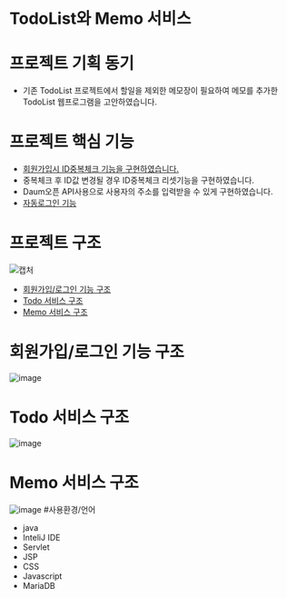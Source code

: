 # TodoList와 Memo 서비스
# 프로젝트 기획 동기
- 기존 TodoList 프로젝트에서 할일을 제외한 메모장이 필요하여 메모를 추가한 TodoList 웹프로그램을 고안하였습니다.
# 프로젝트 핵심 기능
- [회원가입시 ID중복체크 기능을 구현하였습니다.](https://github.com/aon949494/final/blob/master/src/main/webapp/WEB-INF/join.jsp)
- 중복체크 후 ID값 변경될 경우 ID중복체크 리셋기능을 구현하였습니다.
- Daum오픈 API사용으로 사용자의 주소를 입력받을 수 있게 구현하였습니다.
- [자동로그인 기능](https://github.com/aon949494/final/blob/master/src/main/java/org/zerock/finals/controller/LoginController.java)
# 프로젝트 구조
![캡처](https://github.com/aon949494/final/assets/149350230/85239870-6294-4544-bc32-6721f1b4c51f)
- [회원가입/로그인 기능 구조](https://github.com/aon949494/final#%ED%9A%8C%EC%9B%90%EA%B0%80%EC%9E%85%EB%A1%9C%EA%B7%B8%EC%9D%B8-%EA%B8%B0%EB%8A%A5-%EA%B5%AC%EC%A1%B0)
- [Todo 서비스 구조](https://github.com/aon949494/final#todo-%EC%84%9C%EB%B9%84%EC%8A%A4-%EA%B5%AC%EC%A1%B0)
- [Memo 서비스 구조](https://github.com/aon949494/final/blob/master/README.md#memo-%EC%84%9C%EB%B9%84%EC%8A%A4-%EA%B5%AC%EC%A1%B0)
# 회원가입/로그인 기능 구조
![image](https://github.com/aon949494/final/assets/149350230/225fd7e1-b459-4573-9a58-251a2dfc8491)
# Todo 서비스 구조
![image](https://github.com/aon949494/final/assets/149350230/aa526030-8d81-4455-9007-bdff9e72beb9)
# Memo 서비스 구조
![image](https://github.com/aon949494/final/assets/149350230/3bcc0f24-9594-4944-b5b4-e70c40dbf36b)
#사용환경/언어
- java
- InteliJ IDE
- Servlet
- JSP
- CSS
- Javascript
- MariaDB



